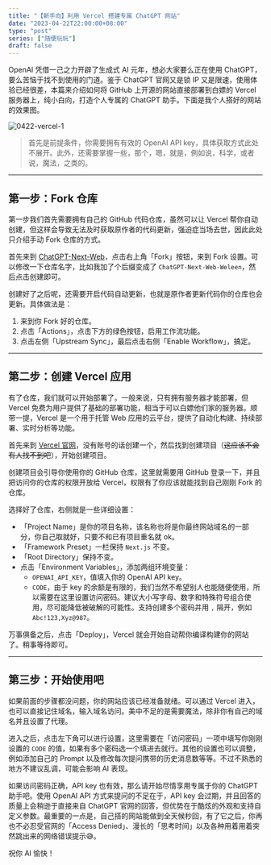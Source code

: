 ```yaml
---
title: "【新手向】利用 Vercel 搭建专属 ChatGPT 网站"
date: "2023-04-22T22:00:00+08:00"
type: "post"
series: ["随便玩玩"]
draft: false
---
```


OpenAI 凭借一己之力开辟了生成式 AI 元年，想必大家要么正在使用 ChatGPT，要么苦恼于找不到使用的门道。鉴于 ChatGPT 官网又是锁 IP 又是限速，使用体验已经很差，本篇来介绍如何将 GitHub 上开源的网站直接部署到白嫖的 Vercel 服务器上，纯小白向，打造个人专属的 ChatGPT 助手。下面是我个人搭好的网站的效果图。

![0422-vercel-1](https://erronliu-typora-picgo.oss-cn-hangzhou.aliyuncs.com/uploaded/0422-vercel-1.png)

> 首先是前提条件，你需要拥有有效的 OpenAI API key，具体获取方式此处不展开。此外，还需要掌握一些，那个，嗯，就是，例如说，科学，或者说，魔法，之类的。

---

## 第一步：Fork 仓库

第一步我们首先需要拥有自己的 GitHub 代码仓库，虽然可以让 Vercel 帮你自动创建，但这样会导致无法及时获取原作者的代码更新，强迫症当场去世，因此此处只介绍手动 Fork 仓库的方式。

首先来到 [ChatGPT-Next-Web](https://github.com/Yidadaa/ChatGPT-Next-Web)，点击右上角「Fork」按钮，来到 Fork 设置。可以修改一下仓库名字，比如我加了个后缀变成了 `ChatGPT-Next-Web-Weleen`，然后点击创建即可。

创建好了之后呢，还需要开启代码自动更新，也就是原作者更新代码你的仓库也会更新。具体做法是：

 1. 来到你 Fork 好的仓库。
 2. 点击「Actions」，点击下方的绿色按钮，启用工作流功能。
 3. 点击左侧「Upstream Sync」，最后点击右侧「Enable Workflow」，搞定。

---

## 第二步：创建 Vercel 应用

有了仓库，我们就可以开始部署了。一般来说，只有拥有服务器才能部署，但 Vercel 免费为用户提供了基础的部署功能，相当于可以白嫖他们家的服务器。顺带一提，Vercel 是一个用于托管 Web 应用的云平台，提供了自动化构建、持续部署、实时分析等功能。

首先来到 [Vercel 官网](https://vercel.com/)，没有账号的话创建一个，然后找到创建项目（~~这应该不会有人找不到吧~~），开始创建项目。

创建项目会引导你使用你的 GitHub 仓库，这里就需要用 GitHub 登录一下，并且把访问你的仓库的权限开放给 Vercel，权限有了你应该就能找到自己刚刚 Fork 的仓库。

选择好了仓库，右侧就是一些详细设置：

- 「Project Name」是你的项目名称，该名称也将是你最终网站域名的一部分，你自己取就好，只要不和已有项目重名就 ok。
- 「Framework Preset」一栏保持 `Next.js` 不变。
- 「Root Directory」保持不变。
- 点击「Environment Variables」，添加两组环境变量：
  - `OPENAI_API_KEY`，值填入你的 OpenAI API key。
  - `CODE`，由于 key 的余额是有限的，我们当然不希望别人也能随便使用，所以需要在这里设置访问密码。建议大小写字母、数字和特殊符号组合使用，尽可能降低被破解的可能性。支持创建多个密码并用 `,` 隔开，例如 `Abc!123,Xyz@987`。

万事俱备之后，点击「Deploy」，Vercel 就会开始自动帮你编译构建你的网站了。稍事等待即可。

---

## 第三步：开始使用吧

如果前面的步骤都没问题，你的网站应该已经准备就绪。可以通过 Vercel 进入，也可以直接记住域名，输入域名访问。美中不足的是需要魔法，除非你有自己的域名并且设置了代理。

进入之后，点击左下角可以进行设置，这里需要在「访问密码」一项中填写你刚刚设置的 `CODE` 的值，如果有多个密码选一个填进去就行。其他的设置也可以调整，例如添加自己的 Prompt 以及修改每次提问携带的历史消息数等等。不过不熟悉的地方不建议乱调，可能会影响 AI 表现。

如果访问密码正确，API key 也有效，那么请开始尽情享用专属于你的 ChatGPT 助手吧。使用 OpenAI API 方式来提问的不足在于，API key 会过期，并且回答的质量上会稍逊于直接来自 ChatGPT 官网的回答，但优势在于酷炫的外观和支持自定义参数。最重要的一点是，自己搭的网站能做到全天候秒回，有了它之后，你再也不必忍受官网的「Access Denied」、漫长的「思考时间」以及各种用着用着突然跳出来的网络错误提示😅。

祝你 AI 愉快！
